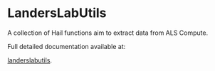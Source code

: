# LandersLabUtils
A collection of Hail functions aim to extract data from ALS Compute.

Full detailed documentation available at:

[landerslabutils](https://albertobrusati.github.io/LandersLabUtils/).

